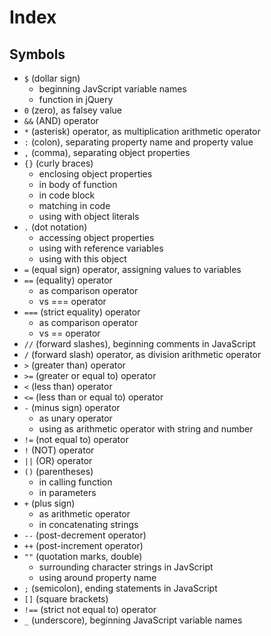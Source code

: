 # Index

## Symbols
* `$` (dollar sign)
    * beginning JavScript variable names
    * function in jQuery
* `0` (zero), as falsey value
* `&&` (AND) operator
* `*` (asterisk) operator, as multiplication arithmetic operator
* `:` (colon), separating property name and property value
* `,` (comma), separating object properties
* `{}` (curly braces)
    * enclosing object properties
    * in body of function
    * in code block
    * matching in code
    * using with object literals
* `.` (dot notation)
    * accessing object properties
    * using with reference variables
    * using with this object
* `=` (equal sign) operator, assigning values to variables
* `==` (equality) operator
    * as comparison operator
    * vs === operator
* `===` (strict equality) operator
    * as comparison operator
    * vs == operator
* `//` (forward slashes), beginning comments in JavaScript
* `/` (forward slash) operator, as division arithmetic operator
* `>` (greater than) operator
* `>=` (greater or equal to) operator
* `<` (less than) operator
* `<=` (less than or equal to) operator
* `-` (minus sign) operator
    * as unary operator
    * using as arithmetic operator with string and number
* `!=` (not equal to) operator
* `!` (NOT) operator 
* `||` (OR) operator
* `()` (parentheses)
    * in calling function
    * in parameters
* `+` (plus sign)
    * as arithmetic operator
    * in concatenating strings
* `--` (post-decrement operator)
* `++` (post-increment operator)
* `""` (quotation marks, double)
    * surrounding character strings in JavScript
    * using around property name
* `;` (semicolon), ending statements in JavaScript    
* `[]` (square brackets)
* `!==` (strict not equal to) operator
* `_` (underscore), beginning JavaScript variable names